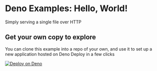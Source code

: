 # Deno Examples: Hello, World!

Simply serving a single file over HTTP

## Get your own copy to explore

You can clone this example into a repo of your own, and use it to set up a new application hosted on Deno Deploy in a few clicks

[![Deploy on Deno](https://deno.com/button)](https://deno.com/new?clone=https://github.com/denoland/example-styles&path=examples/hello-world)
